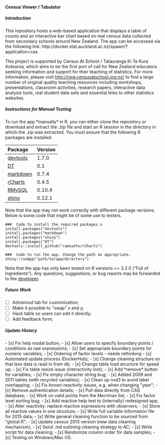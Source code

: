 <h4>Census Viewer / Tabulator</h4>

<h5> Introduction </h5>
This repository hosts a web-based application that displays a table of counts and an interactive bar chart based on real census data collected from secondary schools around New Zealand. The app can be accessed via the following link: http://docker.stat.auckland.ac.nz/spawn/?application=cas. 

This project is supported by Census At School / Tatauranga Ki Te Kura Aotearoa, which aims to be the first port of call for New Zealand educators seeking information and support for their teaching of statistics. For more information, please visit  http://new.censusatschool.org.nz/ to find a large number of original quality teaching resources including workshops, presentations, classroom activities, research papers, interactive data analysis tools, real student data sets and essential links to other statistics websites. 

<h5> Instructions for Manual Testing </h5>
To run the app *manually* in R, you can either clone the repository or download and extract the .zip file and start an R 
session in the directory in which the .zip was extracted. You must ensure that the following R packages are installed:

| Package  | Version | 
|:---------|:--------|
|[devtools]| 1.7.0   |
|[DT]      | 0.1     |
|[markdown]| 0.7.4   |
|[rCharts] | 0.4.5   |
|[RMySQL]  | 0.10.4  |
|[shiny]   | 0.12.1  |

[devtools]: <https://github.com/hadley/devtools>
[DT]: <https://github.com/rstudio/DT>
[markdown]: <https://github.com/rstudio/rmarkdown>
[rCharts]: <https://github.com/cpi2025/rCharts>
[RMySQL]: <https://github.com/rstats-db/RMySQL>
[shiny]: <https://github.com/rstudio/shiny>

Note that the app may not work correctly with different package versions. Below is some code that might be of some use to testers.

```{r}
###  Code to install the required packages.s
install.packages("devtools")
install.packages("markdown")
install.packages("shiny")
install.packages("DT")
devtools::install_github("ramnathv/rCharts")

###  Code to run the app. Change the path as appropriate.
shiny::runApp("path/to/app/directory")
```

Note that the app has only been tested on R versions >= 3.2.0 ("Full of Ingredients"). Any questions, suggestions, or bug reports may be forwarded to the  <a href="mailto:cpar137@aucklanduni.ac.nz">developer</a>.

<h5> Future Work </h5>

- [ ] *Advanced* tab for customization;
- [ ] Make it possible to "swap" x and y;
- [ ] Hack table so users can edit it directly;
- [ ] Add feedback form;

<h5> Update History </h5>
- [x] Fix help modal button;
- [x] Allow users to specify boundary points / conditions as raw expressions;
- [x] Set appropriate boundary points for numeric variables;
- [x] Ordering of factor levels - needs rethinking
- [x] Automated update process (DockerHub);
- [x] Change cleaning structure so that less data is read in from db;
- [x] Change table load structure for speed up;
- [x] Fix table resize issue (interactivity lost);
- [x] Add *remove* button for variables;
- [x] Fix empty character string bug;
- [x] Added 2009 and 2011 tables (with recycled variables);
- [x] Clean up nvd3 to avoid label overlapping;
- [x] Fix known reactivity issues, e.g. when changing "year";
- [x] Remove authentication details;
- [x] Pull data directly from CAS database;
- [x] Work on valid points from the Merriman list;
- [x] Fix factor level sorting bug;
- [x] Add reactive help text to (internally) redesigned app;
- [x] Alter reactivity: replace reactive expressions with observers;
- [x] Store all reactive values in one structure;
- [x] Write full variable information file for 2015 data;
- [x] Write general cleaning function to be sourced from "global.R";
- [x] Update census 2013 version (new data cleaning mechanism);
- [x] Send .md outlining cleaning strategy to AC;
- [x] Write script for data cleaning;
- [x] Randomize column order for data samples;
- [x] Testing on Windows/Mac OS.
